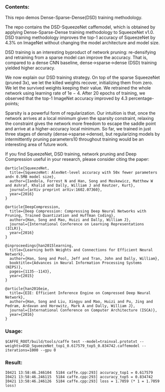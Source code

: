 ### Contents:

This repo demos Dense-Sparse-Dense(DSD) training methodology.

The repo contains the DSD-SqueezeNet caffemodel, which is obtained by applying Dense-Sparse-Dense training methodology to SqueezeNet v1.0. DSD training methodology improves the top-1 accuracy of SqueezeNet by 4.3% on ImageNet without changing the model architecture and model size. 

DSD training is an interesting byproduct of network pruning: re-densifying and retraining from a sparse model can improve the accuracy. That is, compared to a dense CNN baseline, dense→sparse→dense (DSD) training yielded higher accuracy. 

We now explain our DSD training strategy. On top of the sparse SqueezeNet (pruned 3x), we let the killed weights recover, initializing them from zero. We let the survived weights keeping their value. We retrained the whole network using learning rate of 1e − 4. After 20 epochs of training, we observed that the top-1 ImageNet accuracy improved by 4.3 percentage-points; 

Sparsity is a powerful form of regularization. Our intuition is that, once the network arrives at a local minimum given the sparsity constraint, relaxing the constraint gives the network more freedom to escape the saddle point and arrive at a higher-accuracy local minimum. So far, we trained in just three stages of density (dense→sparse→dense), but regularizing models by intermittently pruning parameters10 throughout training would be an interesting area of future work.

If you find SqueezeNet, DSD training, network pruning and Deep Compression useful in your research, please consider citing the paper:

    @article{SqueezeNet,
      title={SqueezeNet: AlexNet-level accuracy with 50x fewer parameters and< 0.5MB model size},
      author={Iandola, Forrest N and Han, Song and Moskewicz, Matthew W and Ashraf, Khalid and Dally, William J and Keutzer, Kurt},
      journal={arXiv preprint arXiv:1602.07360},
      year={2016}
    }

    @article{DeepCompression,
      title={Deep Compression: Compressing Deep Neural Networks with Pruning, Trained Quantization and Huffman Coding},
      author={Han, Song and Mao, Huizi and Dally, William J},
      journal={International Conference on Learning Representations (ICLR)},
      year={2016}
    }

    @inproceedings{han2015learning,
      title={Learning both Weights and Connections for Efficient Neural Network},
      author={Han, Song and Pool, Jeff and Tran, John and Dally, William},
      booktitle={Advances in Neural Information Processing Systems (NIPS)},
      pages={1135--1143},
      year={2015}
    }

    @article{han2016eie,
      title={EIE: Efficient Inference Engine on Compressed Deep Neural Network},
      author={Han, Song and Liu, Xingyu and Mao, Huizi and Pu, Jing and Pedram, Ardavan and Horowitz, Mark A and Dally, William J},
      journal={International Conference on Computer Architecture (ISCA)},
      year={2016}
    }


### Usage:

    $CAFFE_ROOT/build/tools/caffe test --model=trainval.prototxt --weights=DSD_SqueezeNet_top1_0.617579_top5_0.834742.caffemodel --iterations=1000 --gpu 0

### Result:
      
    I0421 13:58:46.246104  5184 caffe.cpp:293] accuracy_top1 = 0.617579
    I0421 13:58:46.246115  5184 caffe.cpp:293] accuracy_top5 = 0.834742
    I0421 13:58:46.246126  5184 caffe.cpp:293] loss = 1.7059 (* 1 = 1.7059 loss)    



